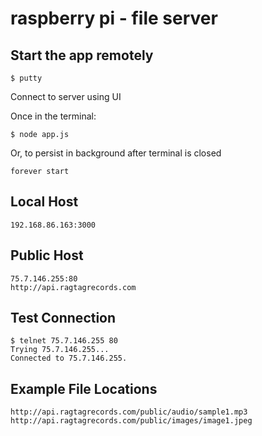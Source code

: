 # raspberry pi - file server

## Start the app remotely
```
$ putty
```
Connect to server using UI

Once in the terminal:       

```
$ node app.js
```
Or, to persist in background after terminal is closed
```
forever start 
```
## Local Host
```
192.168.86.163:3000
```

## Public Host
```
75.7.146.255:80
http://api.ragtagrecords.com
```

## Test Connection
```
$ telnet 75.7.146.255 80
Trying 75.7.146.255...
Connected to 75.7.146.255.
```

## Example File Locations
```
http://api.ragtagrecords.com/public/audio/sample1.mp3
http://api.ragtagrecords.com/public/images/image1.jpeg
```

